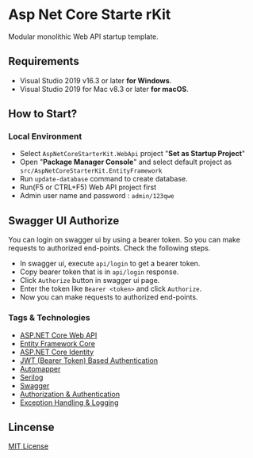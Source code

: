 # Asp Net Core Starte rKit

Modular monolithic Web API startup template.

## Requirements

- Visual Studio 2019 v16.3 or later **for Windows**.
- Visual Studio 2019 for Mac v8.3 or later **for macOS**.

## How to Start?

### Local Environment

- Select `AspNetCoreStarterKit.WebApi` project "**Set as Startup Project**"
- Open "**Package Manager Console**" and select default project as `src/AspNetCoreStarterKit.EntityFramework`
- Run `update-database` command to create database.
- Run(F5 or CTRL+F5) Web API project first 
- Admin user name and password : `admin/123qwe`

## Swagger UI Authorize

You can login on swagger ui by using a bearer token. So you can make requests to authorized end-points. Check the following steps.

- In swagger ui, execute `api/login` to get a bearer token.
- Copy bearer token that is in `api/login` response.
- Click `Authorize` button in swagger ui page.
- Enter the token like `Bearer <token>` and click `Authorize`.
- Now you can make requests to authorized end-points.

###

### Tags & Technologies

- [ASP.NET Core Web API](https://docs.microsoft.com/en-us/aspnet/core/web-api/?view=aspnetcore-2.1)
- [Entity Framework Core](https://docs.microsoft.com/en-us/ef/core/)
- [ASP.NET Core Identity](https://docs.microsoft.com/en-us/dotnet/api/microsoft.aspnetcore.identity?view=aspnetcore-2.1)
- [JWT (Bearer Token) Based Authentication](https://www.nuget.org/packages/Microsoft.AspNetCore.Authentication.JwtBearer/)
- [Automapper](https://automapper.org/)
- [Serilog](https://serilog.net/)
- [Swagger](https://swagger.io/)
- [Authorization & Authentication](https://docs.microsoft.com/en-us/aspnet/core/security/?view=aspnetcore-2.1)
- [Exception Handling & Logging](https://docs.microsoft.com/en-us/aspnet/core/fundamentals/error-handling?view=aspnetcore-2.1)

## Lincense

[MIT License](https://github.com/alirizaadiyahsi/AspNetCoreStarterKit/blob/master/LICENSE)
